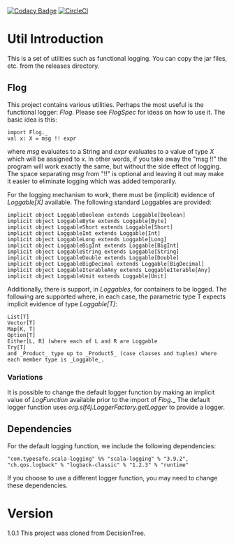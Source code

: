 [![Codacy Badge](https://api.codacy.com/project/badge/Grade/2d89f95b27b246e3bd1c3c116ff24004)](https://www.codacy.com/app/scalaprof/Util?utm_source=github.com&amp;utm_medium=referral&amp;utm_content=rchillyard/Util&amp;utm_campaign=Badge_Grade)
[![CircleCI](https://circleci.com/gh/rchillyard/Util.svg?style=svg)](https://circleci.com/gh/rchillyard/Util)

# Util Introduction
This is a set of utilities such as functional logging.
You can copy the jar files, etc. from the releases directory.

## Flog
This project contains various utilities.
Perhaps the most useful is the functional logger: _Flog_.
Please see _FlogSpec_ for ideas on how to use it.
The basic idea is this:

    import Flog._
    val x: X = msg !! expr

where _msg_ evaluates to a String and _expr_ evaluates to a value of type _X_ which will be assigned to _x_.
In other words, if you take away the "msg !!" the program will work exactly the same, but without the side effect of
logging.
The space separating _msg_ from "!!" is optional and leaving it out may make it easier to eliminate logging which
was added temporarily.

For the logging mechanism to work, there must be (implicit) evidence of _Loggable[X]_ available.
The following standard Loggables are provided:

    implicit object LoggableBoolean extends Loggable[Boolean]
    implicit object LoggableByte extends Loggable[Byte]
    implicit object LoggableShort extends Loggable[Short]
    implicit object LoggableInt extends Loggable[Int]
    implicit object LoggableLong extends Loggable[Long]
    implicit object LoggableBigInt extends Loggable[BigInt]
    implicit object LoggableString extends Loggable[String]
    implicit object LoggableDouble extends Loggable[Double]
    implicit object LoggableBigDecimal extends Loggable[BigDecimal]
    implicit object LoggableIterableAny extends LoggableIterable[Any]
    implicit object LoggableUnit extends Loggable[Unit]

Additionally, there is support, in _Loggables_, for containers to be logged.
The following are supported where, in each case, the parametric type T expects implicit evidence of type _Loggable[T]_:

    List[T]
    Vector[T]
    Map[K, T]
    Option[T]
    Either[L, R] (where each of L and R are Loggable
    Try[T]
    and _Product_ type up to _Product5_ (case classes and tuples) where each member type is _Loggable_.

### Variations
It is possible to change the default logger function by making an implicit value of _LogFunction_ available
prior to the import of _Flog.__
The default logger function uses _org.slf4j.LoggerFactory.getLogger_ to provide a logger.

## Dependencies
For the default logging function, we include the following dependencies:

    "com.typesafe.scala-logging" %% "scala-logging" % "3.9.2",
    "ch.qos.logback" % "logback-classic" % "1.2.3" % "runtime"

If you choose to use a different logger function, you may need to change these dependencies.

# Version
1.0.1 This project was cloned from DecisionTree.